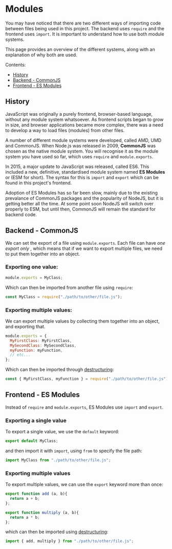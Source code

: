 # Modules

You may have noticed that there are two different ways of importing code between
files being used in this project. The backend uses `require` and the frontend
uses `import`. It is important to understand how to use both module systems.

This page provides an overview of the different systems, along with an
explanation of why both are used.

Contents:

- [History](#history)
- [Backend - CommonJS](#backend---commonjs)
- [Frontend - ES Modules](#frontend---es-modules)

## History

JavaScript was originally a purely frontend, browser-based language, without any
module system whatsoever. As frontend scripts began to grow in size, and browser
applications became more complex, there was a need to develop a way to load
files (modules) from other files.

A number of different module systems were developed, called AMD, UMD and
CommonJS. When Node.js was released in 2009, **CommonJS** was chosen as the
native module system. You will recognise it as the module system you have used
so far, which uses `require` and `module.exports`.

In 2015, a major update to JavaScript was released, called ES6. This included a
new, definitive, standardised module system named **ES Modules** or (ESM for
short). The syntax for this is `import` and `export` which can be found in this
project's frontend.

Adoption of ES Modules has so far been slow, mainly due to the existing
prevalance of CommonJS packages and the popularity of NodeJS, but it is getting
better all the time. At some point soon NodeJS will switch over properly to ESM,
but until then, CommonJS will remain the standard for backend code.

## Backend - CommonJS

We can set the export of a file using `module.exports`. Each file can have _one
export only_ , which means that if we want to export multiple files, we need to
put them together into an object.

### Exporting one value:

```js
module.exports = MyClass;
```

Which can then be imported from another file using `require`:

```js
const MyClass = require("./path/to/other/file.js");
```

### Exporting multiple values:

We can export multiple values by collecting them together into an object, and
exporting that.

```js
module.exports = {
  MyFirstClass: MyFirstClass,
  MySecondClass: MySecondClass,
  myFunction: myFunction,
  // etc...
};
```

Which can then be imported through [destructuring](destructuring-link):

```js
const { MyFirstClass, myFunction } = require("./path/to/other/file.js");
```

## Frontend - ES Modules

Instead of `require` and `module.exports`, ES Modules use `import` and `export`.

### Exporting a single value

To export a single value, we use the `default` keyword:

```js
export default MyClass;
```

and then import it with `import`, using `from` to specify the file path:

```js
import MyClass from "./path/to/other/file.js";
```

### Exporting multiple values

To export multiple values, we can use the `export` keyword more than once:

```js
export function add (a, b){
  return a + b;
};

export function multiply (a, b){
  return a * b;
};
```

which can then be imported using [destructuring](destructuring-link):

```js
import { add, multiply } from "./path/to/other/file.js";
```

[destructuring-link]:
  https://developer.mozilla.org/en-US/docs/Web/JavaScript/Reference/Operators/Destructuring_assignment
